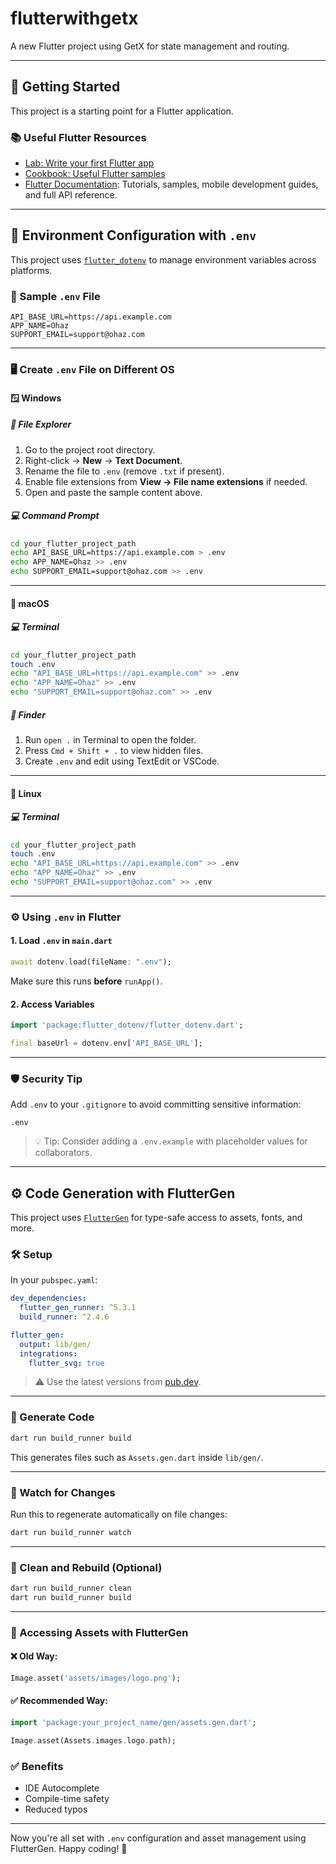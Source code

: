 # flutterwithgetx

A new Flutter project using GetX for state management and routing.

---

## 🚀 Getting Started

This project is a starting point for a Flutter application.

### 📚 Useful Flutter Resources

- [Lab: Write your first Flutter app](https://docs.flutter.dev/get-started/codelab)
- [Cookbook: Useful Flutter samples](https://docs.flutter.dev/cookbook)
- [Flutter Documentation](https://docs.flutter.dev/): Tutorials, samples, mobile development guides, and full API reference.

---

## 🔐 Environment Configuration with `.env`

This project uses [`flutter_dotenv`](https://pub.dev/packages/flutter_dotenv) to manage environment variables across platforms.

### 📄 Sample `.env` File

```env
API_BASE_URL=https://api.example.com
APP_NAME=Ohaz
SUPPORT_EMAIL=support@ohaz.com
```

---

### 🖥️ Create `.env` File on Different OS

#### 🪟 Windows

##### 🧽 File Explorer

1. Go to the project root directory.
2. Right-click → **New** → **Text Document**.
3. Rename the file to `.env` (remove `.txt` if present).
4. Enable file extensions from **View → File name extensions** if needed.
5. Open and paste the sample content above.

##### 💻 Command Prompt

```bash
cd your_flutter_project_path
echo API_BASE_URL=https://api.example.com > .env
echo APP_NAME=Ohaz >> .env
echo SUPPORT_EMAIL=support@ohaz.com >> .env
```

---

#### 🍏 macOS

##### 💻 Terminal

```bash
cd your_flutter_project_path
touch .env
echo "API_BASE_URL=https://api.example.com" >> .env
echo "APP_NAME=Ohaz" >> .env
echo "SUPPORT_EMAIL=support@ohaz.com" >> .env
```

##### 🧽 Finder

1. Run `open .` in Terminal to open the folder.
2. Press `Cmd + Shift + .` to view hidden files.
3. Create `.env` and edit using TextEdit or VSCode.

---

#### 🐧 Linux

##### 💻 Terminal

```bash
cd your_flutter_project_path
touch .env
echo "API_BASE_URL=https://api.example.com" >> .env
echo "APP_NAME=Ohaz" >> .env
echo "SUPPORT_EMAIL=support@ohaz.com" >> .env
```

---

### ⚙️ Using `.env` in Flutter

#### 1. Load `.env` in `main.dart`

```dart
await dotenv.load(fileName: ".env");
```

Make sure this runs **before** `runApp()`.

#### 2. Access Variables

```dart
import 'package:flutter_dotenv/flutter_dotenv.dart';

final baseUrl = dotenv.env['API_BASE_URL'];
```

---

### 🛡️ Security Tip

Add `.env` to your `.gitignore` to avoid committing sensitive information:

```gitignore
.env
```

> 💡 Tip: Consider adding a `.env.example` with placeholder values for collaborators.

---

## ⚙️ Code Generation with FlutterGen

This project uses [`FlutterGen`](https://pub.dev/packages/flutter_gen) for type-safe access to assets, fonts, and more.

### 🛠️ Setup

In your `pubspec.yaml`:

```yaml
dev_dependencies:
  flutter_gen_runner: ^5.3.1
  build_runner: ^2.4.6

flutter_gen:
  output: lib/gen/
  integrations:
    flutter_svg: true
```

> ⚠️ Use the latest versions from [pub.dev](https://pub.dev/packages/flutter_gen).

---

### 🔨 Generate Code

```bash
dart run build_runner build
```

This generates files such as `Assets.gen.dart` inside `lib/gen/`.

---

### 🔄 Watch for Changes

Run this to regenerate automatically on file changes:

```bash
dart run build_runner watch
```

---

### 🩼 Clean and Rebuild (Optional)

```bash
dart run build_runner clean
dart run build_runner build
```

---

### 📂 Accessing Assets with FlutterGen

#### ❌ Old Way:

```dart
Image.asset('assets/images/logo.png');
```

#### ✅ Recommended Way:

```dart
import 'package:your_project_name/gen/assets.gen.dart';

Image.asset(Assets.images.logo.path);
```

### ✅ Benefits

- IDE Autocomplete
- Compile-time safety
- Reduced typos

---

Now you're all set with `.env` configuration and asset management using FlutterGen. Happy coding! 🌟

